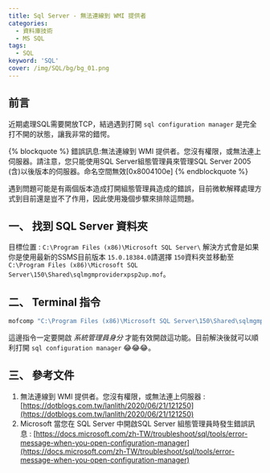```yaml
---
title: Sql Server - 無法連線到 WMI 提供者
categories:
  - 資料庫技術
  - MS SQL
tags: 
  - SQL
keyword: 'SQL'
cover: /img/SQL/bg/bg_01.png
---
```

## 前言
近期處理SQL需要開放TCP，結過遇到打開 ```sql configuration manager``` 是完全打不開的狀態，讓我非常的錯愕。

{% blockquote %}
錯誤訊息:無法連線到 WMI 提供者。您沒有權限，或無法連上伺服器。請注意，您只能使用SQL Server組態管理員來管理SQL Server 2005 (含)以後版本的伺服器。命名空間無效[0x8004100e]
{% endblockquote %}

遇到問題可能是有兩個版本造成打開組態管理員造成的錯誤，目前微軟解釋處理方式到目前還是豈不了作用，因此使用幾個步驟來排除這問題。


## 一、 找到 SQL Server 資料夾
目標位置 : ``` C:\Program Files (x86)\Microsoft SQL Server\ ```
解決方式會是如果你是使用最新的SSMS目前版本 ```15.0.18384.0```請選擇 ```150```資料夾並移動至```C:\Program Files (x86)\Microsoft SQL Server\150\Shared\sqlmgmproviderxpsp2up.mof```。


## 二、 Terminal 指令
```cmd
mofcomp "C:\Program Files (x86)\Microsoft SQL Server\150\Shared\sqlmgmproviderxpsp2up.mof"
```
這邊指令一定要開啟 *系統管理員身分* 才能有效開啟這功能。目前解決後就可以順利打開 ```sql configuration manager``` 😂😂😂。

## 三、 參考文件
1. 無法連線到 WMI 提供者。您沒有權限，或無法連上伺服器 : [https://dotblogs.com.tw/lanlith/2020/06/21/121250](https://dotblogs.com.tw/lanlith/2020/06/21/121250)
2. Microsoft 當您在 SQL Server 中開啟SQL Server 組態管理員時發生錯誤訊息 : [https://docs.microsoft.com/zh-TW/troubleshoot/sql/tools/error-message-when-you-open-configuration-manager](https://docs.microsoft.com/zh-TW/troubleshoot/sql/tools/error-message-when-you-open-configuration-manager)